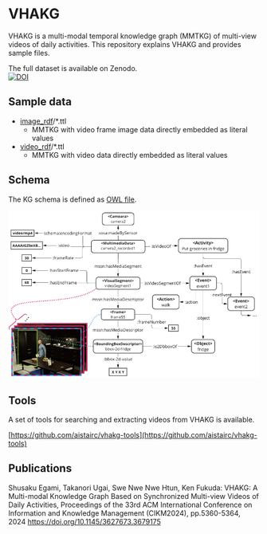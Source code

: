 # VHAKG

VHAKG is a multi-modal temporal knowledge graph (MMTKG) of multi-view videos of daily activities.
This repository explains VHAKG and provides sample files.

The full dataset is available on Zenodo.  
[![DOI](https://zenodo.org/badge/DOI/10.5281/zenodo.11438499.svg)](https://doi.org/10.5281/zenodo.11438499)

## Sample data

- [image_rdf](./example/image_rdf/)/*.ttl
    - MMTKG with video frame image data directly embedded as literal values
- [video_rdf](./example/video_rdf/)/*.ttl
    - MMTKG with video data directly embedded as literal values

## Schema

The KG schema is defined as [OWL file](./vh2kg_schema_v2.0.0.ttl).

![KG](./kg.png)

## Tools

A set of tools for searching and extracting videos from VHAKG is available.

[https://github.com/aistairc/vhakg-tools](https://github.com/aistairc/vhakg-tools)

## Publications

Shusaku Egami, Takanori Ugai, Swe Nwe Nwe Htun, Ken Fukuda: VHAKG: A Multi-modal Knowledge Graph Based on Synchronized Multi-view Videos of Daily Activities, Proceedings of the 33rd ACM International Conference on Information and Knowledge Management (CIKM2024), pp.5360-5364, 2024 https://doi.org/10.1145/3627673.3679175